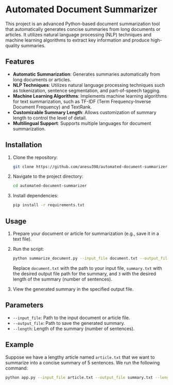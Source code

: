 # Automated Document Summarizer

This project is an advanced Python-based document summarization tool that automatically generates concise summaries from long documents or articles. It utilizes natural language processing (NLP) techniques and machine learning algorithms to extract key information and produce high-quality summaries.

## Features

- **Automatic Summarization**: Generates summaries automatically from long documents or articles.
- **NLP Techniques**: Utilizes natural language processing techniques such as tokenization, sentence segmentation, and part-of-speech tagging.
- **Machine Learning Algorithms**: Implements machine learning algorithms for text summarization, such as TF-IDF (Term Frequency-Inverse Document Frequency) and TextRank.
- **Customizable Summary Length**: Allows customization of summary length to control the level of detail.
- **Multilingual Support**: Supports multiple languages for document summarization.

## Installation

1. Clone the repository:

    ```bash
    git clone https://github.com/anesu398/automated-document-summarizer.git
    ```

2. Navigate to the project directory:

    ```bash
    cd automated-document-summarizer
    ```

3. Install dependencies:

    ```bash
    pip install -r requirements.txt
    ```

## Usage

1. Prepare your document or article for summarization (e.g., save it in a text file).

2. Run the script:

    ```bash
    python summarize_document.py --input_file document.txt --output_file summary.txt --length 3
    ```

    Replace `document.txt` with the path to your input file, `summary.txt` with the desired output file path for the summary, and `3` with the desired length of the summary (number of sentences).

3. View the generated summary in the specified output file.

## Parameters

- `--input_file`: Path to the input document or article file.
- `--output_file`: Path to save the generated summary.
- `--length`: Length of the summary (number of sentences).

## Example

Suppose we have a lengthy article named `article.txt` that we want to summarize into a concise summary of 5 sentences. We run the following command:

```bash
python app.py --input_file article.txt --output_file summary.txt --length 5
